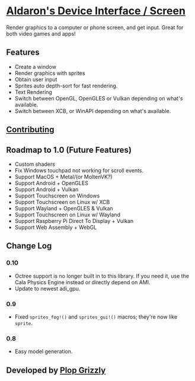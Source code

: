# [Aldaron's Device Interface / Screen](https://crates.io/crates/adi_screen)
Render graphics to a computer or phone screen, and get input.  Great for both
video games and apps!

## Features
* Create a window
* Render graphics with sprites
* Obtain user input
* Sprites auto depth-sort for fast rendering.
* Text Rendering
* Switch between OpenGL, OpenGLES or Vulkan depending on what's available.
* Switch between XCB, or WinAPI depending on what's available.

## [Contributing](http://plopgrizzly.com/contributing/en#contributing)

## Roadmap to 1.0 (Future Features)
* Custom shaders
* Fix Windows touchpad not working for scroll events.
* Support MacOS + Metal/(or MoltenVK?)
* Support Android + OpenGLES
* Support Android + Vulkan
* Support Touchscreen on Windows 
* Support Touchscreen on Linux w/ XCB
* Support Wayland + OpenGLES & Vulkan
* Support Touchscreen on Linux w/ Wayland
* Support Raspberry Pi Direct To Display + Vulkan
* Support Web Assembly + WebGL

## Change Log
### 0.10
* Octree support is no longer built in to this library.  If you need it, use the
Cala Physics Engine instead or directly depend on AMI.
* Update to newest adi_gpu.

### 0.9
* Fixed `sprites_fog!()` and `sprites_gui!()` macros; they're now like `sprite`.

### 0.8
* Easy model generation.

## Developed by [Plop Grizzly](http://plopgrizzly.com)
